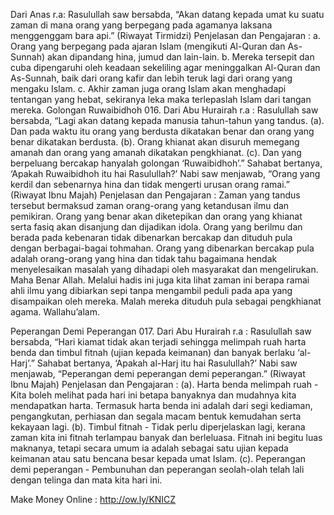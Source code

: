 Dari Anas r.a: Rasulullah saw bersabda, “Akan datang kepada umat ku suatu zaman di mana orang yang berpegang pada agamanya laksana menggenggam bara api.” (Riwayat Tirmidzi) Penjelasan dan Pengajaran : a. Orang yang berpegang pada ajaran Islam (mengikuti Al-Quran dan As-Sunnah) akan dipandang hina, jumud dan lain-lain. b. Mereka tersepit dan cuba dipengaruhi oleh keadaan sekeliling agar meninggalkan Al-Quran dan As-Sunnah, baik dari orang kafir dan lebih teruk lagi dari orang yang mengaku Islam. c. Akhir zaman juga orang Islam akan menghadapi tentangan yang hebat, sekiranya leka maka terlepaslah Islam dari tangan mereka. Golongan Ruwaibidhoh 016. Dari Abu Hurairah r.a : Rasulullah saw bersabda, “Lagi akan datang kepada manusia tahun-tahun yang tandus. (a). Dan pada waktu itu orang yang berdusta dikatakan benar dan orang yang benar dikatakan berdusta. (b). Orang khianat akan disuruh memegang amanah dan orang yang amanah dikatakan pengkhianat. (c). Dan yang berpeluang bercakap hanyalah golongan ‘Ruwaibidhoh’.” Sahabat bertanya, ‘Apakah Ruwaibidhoh itu hai Rasulullah?’ Nabi saw menjawab, “Orang yang kerdil dan sebenarnya hina dan tidak mengerti urusan orang ramai.” (Riwayat Ibnu Majah) Penjelasan dan Pengajaran : Zaman yang tandus tersebut bermaksud zaman orang-orang yang ketandusan ilmu dan pemikiran. Orang yang benar akan diketepikan dan orang yang khianat serta fasiq akan disanjung dan dijadikan idola. Orang yang berilmu dan berada pada kebenaran tidak dibenarkan bercakap dan dituduh pula dengan berbagai-bagai tohmahan. Orang yang dibenarkan bercakap pula adalah orang-orang yang hina dan tidak tahu bagaimana hendak menyelesaikan masalah yang dihadapi oleh masyarakat dan mengelirukan. Maha Benar Allah. Melalui hadis ini juga kita lihat zaman ini berapa ramai ahli ilmu yang dibiarkan sepi tanpa mengambil peduli pada apa yang disampaikan oleh mereka. Malah mereka dituduh pula sebagai pengkhianat agama. Wallahu’alam.

Peperangan Demi Peperangan 017. Dari Abu Hurairah r.a : Rasulullah saw bersabda, “Hari kiamat tidak akan terjadi sehingga melimpah ruah harta benda dan timbul fitnah (ujian kepada keimanan) dan banyak berlaku ‘al-Harj’.” Sahabat bertanya, ‘Apakah al-Harj itu hai Rasulullah?’ Nabi saw menjawab, “Peperangan demi peperangan demi peperangan.” (Riwayat Ibnu Majah) Penjelasan dan Pengajaran : (a). Harta benda melimpah ruah - Kita boleh melihat pada hari ini betapa banyaknya dan mudahnya kita mendapatkan harta. Termasuk harta benda ini adalah dari segi kediaman, pengangkutan, perhiasan dan segala macam bentuk kemudahan serta kekayaan lagi. (b). Timbul fitnah - Tidak perlu diperjelaskan lagi, kerana zaman kita ini fitnah terlampau banyak dan berleluasa. Fitnah ini begitu luas maknanya, tetapi secara umum ia adalah sebagai satu ujian kepada keimanan atau satu bencana besar kepada umat Islam. (c). Peperangan demi peperangan - Pembunuhan dan peperangan seolah-olah telah lali dengan telinga dan mata kita hari ini.

Make Money Online : http://ow.ly/KNICZ
